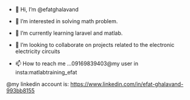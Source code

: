 - 👋 Hi, I’m @efatghalavand
- 👀 I’m interested in solving math problem.
- 🌱 I’m currently learning laravel and matlab.
- 💞️ I’m looking to collaborate on projects related to the electronic electricity circuits

- 📫 How to reach me ...09169839403@my user  in insta:matlabtraining_efat

@my linkedin account is: https://www.linkedin.com/in/efat-ghalavand-993bb8155
<!---
efatgh/efatgh is a ✨ special ✨ repository because its `README.md` (this file) appears on your GitHub profile.
You can click the Preview link to take a look at your changes.
--->
